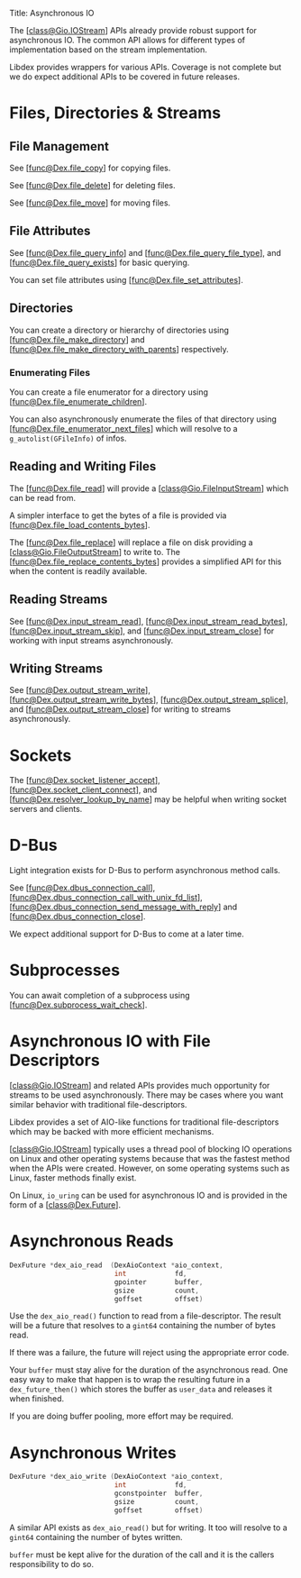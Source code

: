 Title: Asynchronous IO

The [class@Gio.IOStream] APIs already provide robust support for asynchronous IO.
The common API allows for different types of implementation based on the stream implementation.

Libdex provides wrappers for various APIs.
Coverage is not complete but we do expect additional APIs to be covered in future releases.

# Files, Directories & Streams

## File Management

See [func@Dex.file_copy] for copying files.

See [func@Dex.file_delete] for deleting files.

See [func@Dex.file_move] for moving files.

## File Attributes

See [func@Dex.file_query_info] and [func@Dex.file_query_file_type], and [func@Dex.file_query_exists] for basic querying.

You can set file attributes using [func@Dex.file_set_attributes].

## Directories

You can create a directory or hierarchy of directories using [func@Dex.file_make_directory] and [func@Dex.file_make_directory_with_parents] respectively.

### Enumerating Files

You can create a file enumerator for a directory using [func@Dex.file_enumerate_children].

You can also asynchronously enumerate the files of that directory using [func@Dex.file_enumerator_next_files] which will resolve to a `g_autolist(GFileInfo)` of infos.

## Reading and Writing Files

The [func@Dex.file_read] will provide a [class@Gio.FileInputStream] which can be read from.

A simpler interface to get the bytes of a file is provided via [func@Dex.file_load_contents_bytes].

The [func@Dex.file_replace] will replace a file on disk providing a [class@Gio.FileOutputStream] to write to.
The [func@Dex.file_replace_contents_bytes] provides a simplified API for this when the content is readily available.

## Reading Streams

See [func@Dex.input_stream_read], [func@Dex.input_stream_read_bytes], [func@Dex.input_stream_skip], and [func@Dex.input_stream_close] for working with input streams asynchronously.

## Writing Streams

See [func@Dex.output_stream_write], [func@Dex.output_stream_write_bytes], [func@Dex.output_stream_splice], and [func@Dex.output_stream_close] for writing to streams asynchronously.

# Sockets

The [func@Dex.socket_listener_accept], [func@Dex.socket_client_connect], and [func@Dex.resolver_lookup_by_name] may be helpful when writing socket servers and clients.

# D-Bus

Light integration exists for D-Bus to perform asynchronous method calls.

See [func@Dex.dbus_connection_call], [func@Dex.dbus_connection_call_with_unix_fd_list], [func@Dex.dbus_connection_send_message_with_reply] and [func@Dex.dbus_connection_close].

We expect additional support for D-Bus to come at a later time.

# Subprocesses

You can await completion of a subprocess using [func@Dex.subprocess_wait_check].

# Asynchronous IO with File Descriptors

[class@Gio.IOStream] and related APIs provides much opportunity for streams to be used asynchronously.
There may be cases where you want similar behavior with traditional file-descriptors.

Libdex provides a set of AIO-like functions for traditional file-descriptors which may be backed with more efficient mechanisms.

[class@Gio.IOStream] typically uses a thread pool of blocking IO operations on Linux and other operating systems because that was the fastest method when the APIs were created.
However, on some operating systems such as Linux, faster methods finally exist.

On Linux, `io_uring` can be used for asynchronous IO and is provided in the form of a [class@Dex.Future].

# Asynchronous Reads

```c
DexFuture *dex_aio_read  (DexAioContext *aio_context,
                          int            fd,
                          gpointer       buffer,
                          gsize          count,
                          goffset        offset)
```

Use the `dex_aio_read()` function to read from a file-descriptor.
The result will be a future that resolves to a `gint64` containing the number of bytes read.

If there was a failure, the future will reject using the appropriate error code.

Your `buffer` must stay alive for the duration of the asynchronous read.
One easy way to make that happen is to wrap the resulting future in a `dex_future_then()` which stores the buffer as `user_data` and releases it when finished.

If you are doing buffer pooling, more effort may be required.

# Asynchronous Writes

```c
DexFuture *dex_aio_write (DexAioContext *aio_context,
                          int            fd,
                          gconstpointer  buffer,
                          gsize          count,
                          goffset        offset)
```

A similar API exists as `dex_aio_read()` but for writing.
It too will resolve to a `gint64` containing the number of bytes written.

`buffer` must be kept alive for the duration of the call and it is the callers responsibility to do so.
